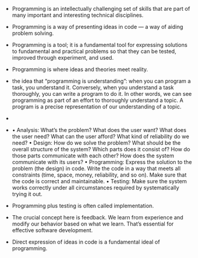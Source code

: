 - Programming is an intellectually challenging set of skills that are part of many important and interesting technical disciplines.

- Programming is a way of presenting ideas in code — a way of aiding problem solving.

- Programming is a tool; it is a fundamental tool for expressing solutions to fundamental and practical problems so that they can be tested, improved through experiment, and used.

- Programming is where ideas and theories meet reality.

- the idea that “programming is understanding”: when you can program a task, you understand it. Conversely, when you understand a task thoroughly, you can write a program to do it. In other words, we can see programming as part of an effort to thoroughly understand a topic. A program is a precise representation of our understanding of a topic.

-

- • Analysis: What’s the problem? What does the user want? What does the
  user need? What can the user afford? What kind of reliability do we need?
  • Design: How do we solve the problem? What should be the overall structure
  of the system? Which parts does it consist of? How do those parts
  communicate with each other? How does the system communicate with
  its users?
  • Programming: Express the solution to the problem (the design) in code.
  Write the code in a way that meets all constraints (time, space, money, reliability,
  and so on). Make sure that the code is correct and maintainable.
  • Testing: Make sure the system works correctly under all circumstances
  required by systematically trying it out.

- Programming plus testing is often called implementation.

- The crucial concept here is feedback. We learn from experience and modify our behavior based on what we learn. That’s essential for effective software development.

- Direct expression of ideas in code is a fundamental ideal of programming.

